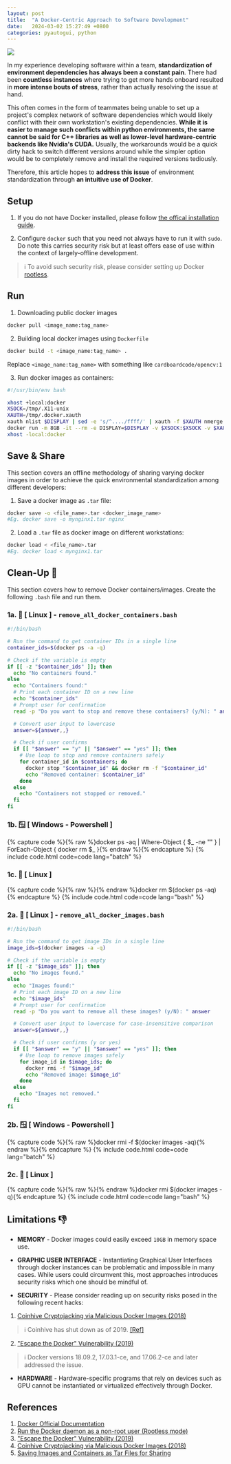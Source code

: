 ```yaml
---
layout: post
title:  "A Docker-Centric Approach to Software Development"
date:   2024-03-02 15:27:49 +0800
categories: pyautogui, python
---
```


![](https://media1.giphy.com/media/v1.Y2lkPTc5MGI3NjExbnh6dDJpaTltaGQ4dG9nc3FoZzF5YXBtMnJzeDB5ZmxsbHcxY2R4ZSZlcD12MV9pbnRlcm5hbF9naWZfYnlfaWQmY3Q9Zw/xVurSXSjNiifP8qLXy/giphy.gif)

In my experience developing software within a team, **standardization of environment dependencies has always been a constant pain**. There had been **countless instances** where trying to get more hands onboard resulted in **more intense bouts of stress**, rather than actually resolving the issue at hand. 

This often comes in the form of teammates being unable to set up a project's complex network of software dependencies which would likely conflict with their own workstation's existing dependencies. **While it is easier to manage such conflicts within python environments, the same cannot be said for C++ libraries as well as lower-level hardware-centric backends like Nvidia's CUDA.** Usually, the workarounds would be a quick dirty hack to switch different versions around while the simpler option would be to completely remove and install the required versions tediously.

Therefore, this article hopes to **address this issue** of environment standardization through **an intuitive use of Docker**. 

## **Setup**

1. If you do not have Docker installed, please follow [the offical installation guide](https://docs.docker.com/engine/install/ubuntu/).

2. Configure `docker` such that you need not always have to run it with `sudo`. Do note this carries security risk but at least offers ease of use within the context of largely-offline development.

> ℹ️ To avoid such security risk, please consider setting up Docker [rootless](https://docs.docker.com/engine/security/rootless/).


## **Run**

1. Downloading public docker images

```bash
docker pull <image_name:tag_name>
```

2. Building local docker images using `Dockerfile`

```bash 
docker build -t <image_name:tag_name> .
```
Replace `<image_name:tag_name>` with something like `cardboardcode/opencv:1`

3. Run docker images as containers:

```bash
#!/usr/bin/env bash

xhost +local:docker
XSOCK=/tmp/.X11-unix
XAUTH=/tmp/.docker.xauth
xauth nlist $DISPLAY | sed -e 's/^..../ffff/' | xauth -f $XAUTH nmerge -
docker run -m 8GB -it --rm -e DISPLAY=$DISPLAY -v $XSOCK:$XSOCK -v $XAUTH:$XAUTH -e XAUTHORITY=$XAUTH -v ${PWD}:/src  -it <image_name:tag_name>
xhost -local:docker
```

## **Save & Share** 
This section covers an offline methodology of sharing varying docker images in order to achieve the quick environmental standardization among different developers:

1. Save a docker image as `.tar` file:

```bash
docker save -o <file_name>.tar <docker_image_name>
#Eg. docker save -o mynginx1.tar nginx
```

2. Load a `.tar` file as docker image on different workstations:

```bash
docker load < <file_name>.tar
#Eg. docker load < mynginx1.tar
```


## **Clean-Up** 🧹

This section covers how to remove Docker containers/images. Create the following `.bash` file and run them.

### 1a. 🐧 [ **Linux** ] - `remove_all_docker_containers.bash`

```bash
#!/bin/bash

# Run the command to get container IDs in a single line
container_ids=$(docker ps -a -q)

# Check if the variable is empty
if [[ -z "$container_ids" ]]; then
  echo "No containers found."
else
  echo "Containers found:"
  # Print each container ID on a new line
  echo "$container_ids"
  # Prompt user for confirmation
  read -p "Do you want to stop and remove these containers? (y/N): " answer

  # Convert user input to lowercase
  answer=${answer,,}

  # Check if user confirms
  if [[ "$answer" == "y" || "$answer" == "yes" ]]; then
    # Use loop to stop and remove containers safely
    for container_id in $containers; do
      docker stop "$container_id" && docker rm -f "$container_id"
      echo "Removed container: $container_id"
    done
  else
    echo "Containers not stopped or removed."
  fi
fi
```

### 1b. 🪟 [ **Windows - Powershell** ]

{% capture code %}{% raw %}docker ps -aq | Where-Object { $_ -ne "" } | ForEach-Object { docker rm $_ }{% endraw %}{% endcapture %} {% include code.html code=code lang="batch" %}

### 1c. 🐧 [ **Linux** ]

{% capture code %}{% raw %}{% endraw %}docker rm $(docker ps -aq){% endcapture %} {% include code.html code=code lang="bash" %}

### 2a. 🐧  [ **Linux** ] - `remove_all_docker_images.bash`

```bash
#!/bin/bash

# Run the command to get image IDs in a single line
image_ids=$(docker images -a -q)

# Check if the variable is empty
if [[ -z "$image_ids" ]]; then
  echo "No images found."
else
  echo "Images found:"
  # Print each image ID on a new line
  echo "$image_ids"
  # Prompt user for confirmation
  read -p "Do you want to remove all these images? (y/N): " answer

  # Convert user input to lowercase for case-insensitive comparison
  answer=${answer,,}

  # Check if user confirms (y or yes)
  if [[ "$answer" == "y" || "$answer" == "yes" ]]; then
    # Use loop to remove images safely
    for image_id in $image_ids; do
      docker rmi -f "$image_id"
      echo "Removed image: $image_id"
    done
  else
    echo "Images not removed."
  fi
fi
```

### 2b. 🪟 [ **Windows - Powershell** ]

{% capture code %}{% raw %}docker rmi -f $(docker images -aq){% endraw %}{% endcapture %} {% include code.html code=code lang="batch" %}

### 2c. 🐧 [ **Linux** ]

{% capture code %}{% raw %}{% endraw %}docker rmi $(docker images -q){% endcapture %} {% include code.html code=code lang="bash" %}

## **Limitations** 👎

- **MEMORY** - Docker images could easily exceed `10GB` in memory space use.

- **GRAPHIC USER INTERFACE** - Instantiating Graphical User Interfaces through docker instances can be problematic and impossible in many cases. While users could circumvent this, most approaches introduces security risks which one should be mindful of.

- **SECURITY** - Please consider reading up on security risks posed in the following recent hacks:

1. [Coinhive Cryptojacking via Malicious Docker Images (2018)](https://unit42.paloaltonetworks.com/cryptojacking-docker-images-for-mining-monero/) 


> ℹ️ Coinhive has shut down as of 2019. [[Ref]](https://www.theverge.com/2019/2/28/18244636/coinhive-cryptojacking-cryptocurrency-mining-shut-down-monero-date)

2. ["Escape the Docker" Vulnerability (2019) ](https://csbygb.gitbook.io/pentips/web-pentesting/docker-exploitation)

> ℹ️ Docker versions 18.09.2, 17.03.1-ce, and 17.06.2-ce and later addressed the issue.

- **HARDWARE** - Hardware-specific programs that rely on devices such as GPU cannot be instantiated or virtualized effectively through Docker. 

## **References**

1. [Docker Official Documentation](https://docs.docker.com/)
2. [Run the Docker daemon as a non-root user (Rootless mode)](https://docs.docker.com/engine/security/rootless/)
3. ["Escape the Docker" Vulnerability (2019) ](https://csbygb.gitbook.io/pentips/web-pentesting/docker-exploitation)
4. [Coinhive Cryptojacking via Malicious Docker Images (2018)](https://unit42.paloaltonetworks.com/cryptojacking-docker-images-for-mining-monero/) 
5. [Saving Images and Containers as Tar Files for Sharing](https://dockerlabs.collabnix.com/beginners/saving-images-as-tar/)
